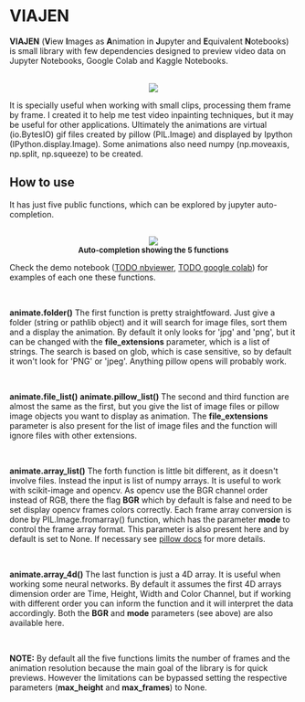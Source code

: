 # VIAJEN

**VIAJEN** (**V**iew **I**mages as **A**nimation in **J**upyter and **E**quivalent **N**otebooks) is small library with few dependencies designed to preview video data on Jupyter Notebooks, Google Colab and Kaggle Notebooks.
<p align="center">
  <br>
  <img src="https://github.com/brunomsantiago/viajen/raw/master/docs/animate_folder.gif">
  <br>
</p>
It is specially useful when working with small clips, processing them frame by frame.
I created it to help me test video inpainting techniques, but it may be useful for other applications.
Ultimately the animations are virtual (io.BytesIO) gif files  created by pillow (PIL.Image) and displayed by Ipython (IPython.display.Image). Some animations also need numpy (np.moveaxis, np.split, np.squeeze) to be created.

## How to use

It has just five public functions, which can be explored by jupyter auto-completion.

<p align="center" style="font-size:13px">
  <br>
  <img src="https://github.com/brunomsantiago/viajen/raw/master/docs/autocompletion.gif">
  <br>
    <b>Auto-completion showing the 5 functions</b>
</p>

Check the demo notebook ([TODO nbviewer](), [TODO google colab]()) for examples of each one these functions.

<br>

**animate.folder()**
The first function is pretty straightfoward. Just give a folder (string or pathlib object) and it will search for image files, sort them and a display the animation.
By default it only looks for 'jpg' and 'png', but it can be changed with the **file_extensions** parameter, which is a list of strings. The search is based on glob, which is case sensitive, so by default it won't look for 'PNG' or 'jpeg'. Anything pillow opens will probably work.

<br>

**animate.file_list()**
**animate.pillow_list()**
The second and third function are almost the same as the first, but you give the list of image files or pillow image objects you want to display as animation.
The **file_extensions** parameter is also present for the list of image files and the function will ignore files with other extensions.

<br>

**animate.array_list()**
The forth function is little bit different, as it doesn't involve files. Instead the input is list of numpy arrays. It is useful to work with scikit-image and opencv.
As opencv use the BGR channel order instead of RGB, there the flag **BGR** which by default is false and need to be set display opencv frames colors correctly.
Each frame array conversion is done by PIL.Image.fromarray() function, which has the parameter **mode** to control the frame array format. This parameter is also present here and by default is set to None. If necessary see [pillow docs](https://pillow.readthedocs.io/en/stable/handbook/concepts.html#concept-modes) for more details.

<br>

**animate.array_4d()**
The last function is just a 4D array. It is useful when working some neural networks.
By default it assumes the first 4D arrays dimension order are Time, Height, Width and Color Channel, but if working with different order you can inform the function and it will interpret the data accordingly.
Both the **BGR** and **mode** parameters (see above) are also available here.

<br>

**NOTE:** By default all the five functions limits the number of frames and the animation resolution because the main goal of the library is for quick previews. However the limitations can be bypassed setting the respective parameters (**max_height** and **max_frames**) to None.
